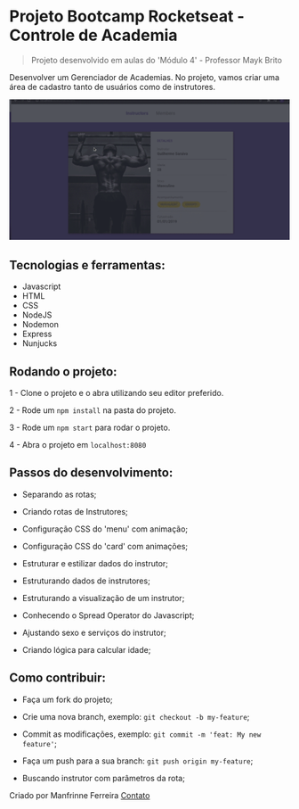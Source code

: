 # Projeto Bootcamp Rocketseat - Controle de Academia

> Projeto desenvolvido em aulas do 'Módulo 4' - Professor Mayk Brito

Desenvolver um Gerenciador de Academias. No projeto, vamos criar uma área de cadastro tanto de usuários como de instrutores.

![](public/showproject.gif)

 ## Tecnologias e ferramentas:

 <ul>
  <li>Javascript</li>
  <li>HTML</li>
  <li>CSS</li>
  <li>NodeJS</li>
  <li>Nodemon</li>
  <li>Express</li>
  <li>Nunjucks</li>
 </ul>
 
## Rodando o projeto:

1 - Clone o projeto e o abra utilizando seu editor preferido.

2 - Rode um `npm install` na pasta do projeto.

3 - Rode um `npm start` para rodar o projeto.

4 - Abra o projeto em `localhost:8080`

## Passos do desenvolvimento:

- Separando as rotas;
- Criando rotas de Instrutores;
- Configuração CSS do 'menu' com animação;
- Configuração CSS do 'card' com animações;
- Estruturar e estilizar dados do instrutor;

- Estruturando dados de instrutores;
- Estruturando a visualização de um instrutor;
- Conhecendo o Spread Operator do Javascript;
- Ajustando sexo e serviços do instrutor;
- Criando lógica para calcular idade;



## Como contribuir:

-  Faça um fork do projeto;
-  Crie uma nova branch, exemplo: `git checkout -b my-feature`;
-  Commit as modificações, exemplo: `git commit -m 'feat: My new feature'`;
-  Faça um push para a sua branch: `git push origin my-feature`;

-  Buscando instrutor com parâmetros da rota;



Criado por Manfrinne Ferreira [Contato](https://www.linkedin.com/in/manfrinne-ferreira-6033121a7/)